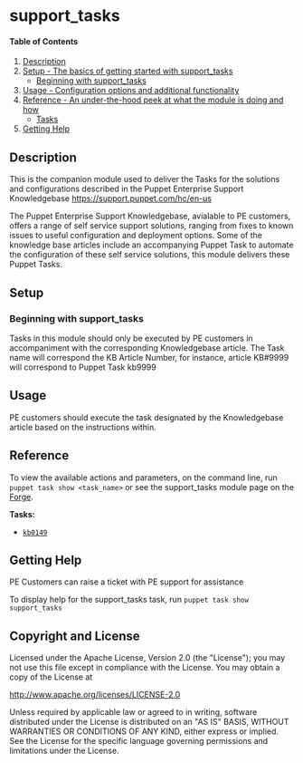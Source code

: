 
# support_tasks

#### Table of Contents

1. [Description](#description)
2. [Setup - The basics of getting started with support_tasks](#setup)
    * [Beginning with support_tasks](#beginning-with-support_tasks)
3. [Usage - Configuration options and additional functionality](#usage)
4. [Reference - An under-the-hood peek at what the module is doing and how](#reference)
    * [Tasks](#tasks)
5. [Getting Help](#getting-help)

## Description

This is the companion module used to deliver the Tasks for the solutions and configurations described in the Puppet Enterprise Support Knowledgebase https://support.puppet.com/hc/en-us

The Puppet Enterprise Support Knowledgebase, avialable to PE customers, offers a range of self service support solutions, ranging from fixes to known issues to  useful configuration and deployment options. Some of the knowledge base articles include an accompanying Puppet Task to automate the configuration of these self service solutions, this module delivers these Puppet Tasks.


## Setup



### Beginning with support_tasks


Tasks in this module should only be executed by PE customers in accompaniment with the corresponding Knowledgebase article. The Task name will correspond the KB Article Number, for instance, article KB#9999 will correspond to Puppet Task kb9999

## Usage

PE customers should execute the task designated by the Knowledgebase article based on the instructions within.



## Reference

To view the available actions and parameters, on the command line, run `puppet task show <task_name>` or see the support_tasks module page on the [Forge](https://forge.puppet.com/puppetlabs/support_tasks/tasks).

**Tasks:**

* [`kb0149`](https://support.puppet.com/hc/en-us/articles/218763948)


## Getting Help

PE Customers can raise a ticket with PE support for assistance

To display help for the support_tasks task, run `puppet task show support_tasks`

## Copyright and License

Licensed under the Apache License, Version 2.0 (the "License"); you may not use this file except in compliance with the License. You may obtain a copy of the License at

http://www.apache.org/licenses/LICENSE-2.0

Unless required by applicable law or agreed to in writing, software distributed under the License is distributed on an "AS IS" BASIS, WITHOUT WARRANTIES OR CONDITIONS OF ANY KIND, either express or implied. See the License for the specific language governing permissions and limitations under the License.




